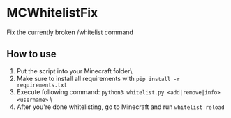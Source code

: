 # MCWhitelistFix
Fix the currently broken /whitelist command

## How to use
1. Put the script into your Minecraft folder\
2. Make sure to install all requirements with `pip install -r requirements.txt`
3. Execute following command:
`python3 whitelist.py <add|remove|info> <username>` \
4. After you're done whitelisting, go to Minecraft and run `whitelist reload`